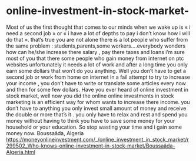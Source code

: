 # online-investment-in-stock-market-
Most of us the first thought that comes to our minds when we wake up is « i need a second job » or « i have a lot of depths to pay i don’t know how i will do that ». that’s true you are not alone there is a lot people who suffer from the same problem : students,parents,some workers….everybody wonders how can he/she increase there salary , pay there taxes and loans i’m sure most of you that there some people who gain money from internet on ptc websites unfortunately it needs a lot of work and after a long time you only earn some dollars that won’t do you anything. Well you don’t have to get a second job or work from home on internet in a fail attempt to try to increase your income , you don’t have to write or translate some articles every now and then for some few dollars. Have you ever heard of online investment in stock market, well now you did the online online investments in stock marketing is an efficient way for whom wants to increase there income. you don’t have to anything you only invest small amount of money and receive the double or more that’s it . you only have to relax and rest and spend you money without having to think you have to save some money for your household or your education. So stop wasting your time and i gain some money now. Boussaâda, Algeria  https://moneyonlineinvestment.com/_/online_investment_in_stock_market/r299502_Who-knows-online-investment-in-stock-market/Boussaâda-Algeria.html   
